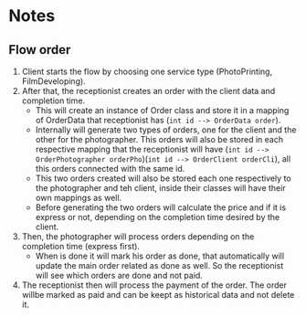 # Notes

## Flow order

1. Client starts the flow by choosing one service type (PhotoPrinting, FilmDeveloping).
2. After that, the receptionist creates an order with the client data and completion time. 
    - This will create an instance of Order class and store it in a mapping of OrderData that receptionist has (`int id --> OrderData order`).
    - Internally will generate two types of orders, one for the client and the other for the photographer. This orders will also be stored in each respective mapping that the receptionist will have (`int id --> OrderPhotographer orderPho`)(`int id --> OrderClient orderCli`), all this orders connected with the same id.
    - This two orders created will also be stored each one respectively to the photographer and teh client, inside their classes will have their own mappings as well.
    - Before generating the two orders will calculate the price and if it is express or not, depending on the completion time desired by the client.
3. Then, the photographer will process orders depending on the completion time (express first). 
    - When is done it will mark his order as done, that automatically will update the main order related as done as well. So the receptionist will see which orders are done and not paid.
4. The receptionist then will process the payment of the order. The order willbe marked as paid and can be keept as historical data and not delete it.